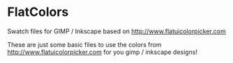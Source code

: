 # FlatColors
Swatch files for GIMP / Inkscape based on http://www.flatuicolorpicker.com

These are just some basic files to use the colors from http://www.flatuicolorpicker.com for you gimp / inkscape designs!
